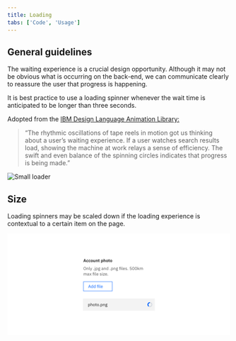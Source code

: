 ```yaml
---
title: Loading
tabs: ['Code', 'Usage']
---
```


## General guidelines

The waiting experience is a crucial design opportunity. Although it may not be obvious what is occurring on the back-end, we can communicate clearly to reassure the user that progress is happening.

It is best practice to use a loading spinner whenever the wait time is anticipated to be longer than three seconds.

<p>Adopted from the <a href="https://www.ibm.com/design/language/experience/animation/elements/" target="_blank">IBM Design Language Animation Library:</a></p>

> “The rhythmic oscillations of tape reels in motion got us thinking about a user’s waiting experience. If a user watches search results load, showing the machine at work relays a sense of efficiency. The swift and even balance of the spinning circles indicates that progress is being made.”

![Small loader](images/loading.gif)

## Size

Loading spinners may be scaled down if the loading experience is contextual to a certain item on the page.

![Small loader](images/loading-usage-2.png)
